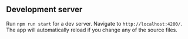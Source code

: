 ## Development server

Run `npm run start` for a dev server. Navigate to `http://localhost:4200/`. The app will automatically reload if you change any of the source files.


